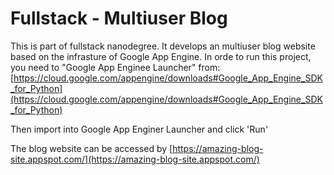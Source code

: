 Fullstack - Multiuser Blog
====
This is part of fullstack nanodegree. It develops an multiuser blog website based on the infrasture of Google App Engine. In orde to run this project, you need to "Google App Enginee Launcher" from:
[https://cloud.google.com/appengine/downloads#Google_App_Engine_SDK_for_Python](https://cloud.google.com/appengine/downloads#Google_App_Engine_SDK_for_Python)

Then import into Google App Enginer Launcher and click 'Run'

The blog website can be accessed by [https://amazing-blog-site.appspot.com/](https://amazing-blog-site.appspot.com/)